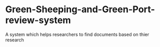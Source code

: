 # Green-Sheeping-and-Green-Port-review-system
A system which helps researchers to find documents based on thier research
